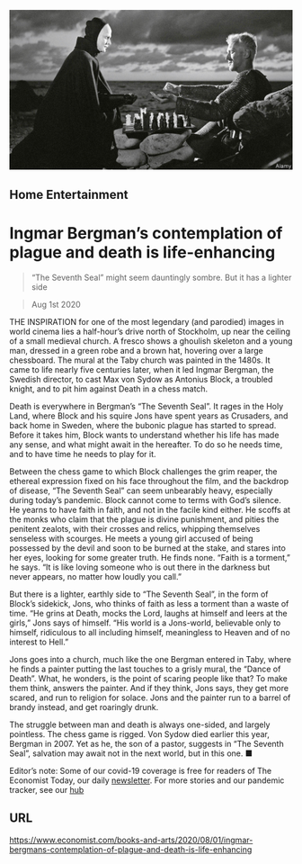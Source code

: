 ![](./images/20200801_BKP009_0.jpg)

## Home Entertainment

# Ingmar Bergman’s contemplation of plague and death is life-enhancing

> “The Seventh Seal” might seem dauntingly sombre. But it has a lighter side

> Aug 1st 2020

THE INSPIRATION for one of the most legendary (and parodied) images in world cinema lies a half-hour’s drive north of Stockholm, up near the ceiling of a small medieval church. A fresco shows a ghoulish skeleton and a young man, dressed in a green robe and a brown hat, hovering over a large chessboard. The mural at the Taby church was painted in the 1480s. It came to life nearly five centuries later, when it led Ingmar Bergman, the Swedish director, to cast Max von Sydow as Antonius Block, a troubled knight, and to pit him against Death in a chess match.

Death is everywhere in Bergman’s “The Seventh Seal”. It rages in the Holy Land, where Block and his squire Jons have spent years as Crusaders, and back home in Sweden, where the bubonic plague has started to spread. Before it takes him, Block wants to understand whether his life has made any sense, and what might await in the hereafter. To do so he needs time, and to have time he needs to play for it.

Between the chess game to which Block challenges the grim reaper, the ethereal expression fixed on his face throughout the film, and the backdrop of disease, “The Seventh Seal” can seem unbearably heavy, especially during today’s pandemic. Block cannot come to terms with God’s silence. He yearns to have faith in faith, and not in the facile kind either. He scoffs at the monks who claim that the plague is divine punishment, and pities the penitent zealots, with their crosses and relics, whipping themselves senseless with scourges. He meets a young girl accused of being possessed by the devil and soon to be burned at the stake, and stares into her eyes, looking for some greater truth. He finds none. “Faith is a torment,” he says. “It is like loving someone who is out there in the darkness but never appears, no matter how loudly you call.”

But there is a lighter, earthly side to “The Seventh Seal”, in the form of Block’s sidekick, Jons, who thinks of faith as less a torment than a waste of time. “He grins at Death, mocks the Lord, laughs at himself and leers at the girls,” Jons says of himself. “His world is a Jons-world, believable only to himself, ridiculous to all including himself, meaningless to Heaven and of no interest to Hell.”

Jons goes into a church, much like the one Bergman entered in Taby, where he finds a painter putting the last touches to a grisly mural, the “Dance of Death”. What, he wonders, is the point of scaring people like that? To make them think, answers the painter. And if they think, Jons says, they get more scared, and run to religion for solace. Jons and the painter run to a barrel of brandy instead, and get roaringly drunk.

The struggle between man and death is always one-sided, and largely pointless. The chess game is rigged. Von Sydow died earlier this year, Bergman in 2007. Yet as he, the son of a pastor, suggests in “The Seventh Seal”, salvation may await not in the next world, but in this one. ■

Editor’s note: Some of our covid-19 coverage is free for readers of The Economist Today, our daily [newsletter](https://www.economist.com/https://my.economist.com/user#newsletter). For more stories and our pandemic tracker, see our [hub](https://www.economist.com//news/2020/03/11/the-economists-coverage-of-the-coronavirus)

## URL

https://www.economist.com/books-and-arts/2020/08/01/ingmar-bergmans-contemplation-of-plague-and-death-is-life-enhancing
